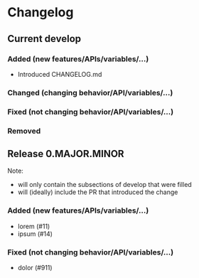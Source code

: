 # Changelog

## Current develop

### Added (new features/APIs/variables/...)
- Introduced CHANGELOG.md

### Changed (changing behavior/API/variables/...)

### Fixed (not changing behavior/API/variables/...)

### Removed


## Release 0.MAJOR.MINOR
Note:
- will only contain the subsections of develop that were filled
- will (ideally) include the PR that introduced the change

### Added (new features/APIs/variables/...)
- lorem (#11)
- ipsum (#14)

### Fixed (not changing behavior/API/variables/...)

- dolor (#911)

